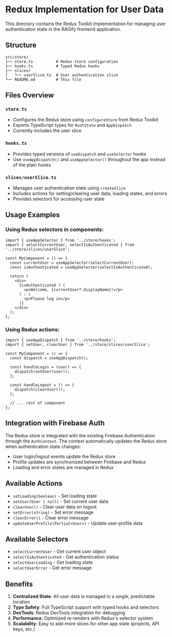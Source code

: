 # Redux Implementation for User Data

This directory contains the Redux Toolkit implementation for managing user authentication state in the RAGify frontend application.

## Structure

```
src/store/
├── store.ts          # Redux store configuration
├── hooks.ts          # Typed Redux hooks
├── slices/
│   └── userSlice.ts  # User authentication slice
└── README.md         # This file
```

## Files Overview

### `store.ts`
- Configures the Redux store using `configureStore` from Redux Toolkit
- Exports TypeScript types for `RootState` and `AppDispatch`
- Currently includes the user slice

### `hooks.ts`
- Provides typed versions of `useDispatch` and `useSelector` hooks
- Use `useAppDispatch()` and `useAppSelector()` throughout the app instead of the plain hooks

### `slices/userSlice.ts`
- Manages user authentication state using `createSlice`
- Includes actions for setting/clearing user data, loading states, and errors
- Provides selectors for accessing user state

## Usage Examples

### Using Redux selectors in components:
```tsx
import { useAppSelector } from '../store/hooks';
import { selectCurrentUser, selectIsAuthenticated } from '../store/slices/userSlice';

const MyComponent = () => {
  const currentUser = useAppSelector(selectCurrentUser);
  const isAuthenticated = useAppSelector(selectIsAuthenticated);
  
  return (
    <div>
      {isAuthenticated ? (
        <p>Welcome, {currentUser?.displayName}!</p>
      ) : (
        <p>Please log in</p>
      )}
    </div>
  );
};
```

### Using Redux actions:
```tsx
import { useAppDispatch } from '../store/hooks';
import { setUser, clearUser } from '../store/slices/userSlice';

const MyComponent = () => {
  const dispatch = useAppDispatch();
  
  const handleLogin = (user) => {
    dispatch(setUser(user));
  };
  
  const handleLogout = () => {
    dispatch(clearUser());
  };
  
  // ... rest of component
};
```

## Integration with Firebase Auth

The Redux store is integrated with the existing Firebase Authentication through the `AuthContext`. The context automatically updates the Redux store when authentication state changes:

- User login/logout events update the Redux store
- Profile updates are synchronized between Firebase and Redux
- Loading and error states are managed in Redux

## Available Actions

- `setLoading(boolean)` - Set loading state
- `setUser(User | null)` - Set current user data
- `clearUser()` - Clear user data on logout
- `setError(string)` - Set error message
- `clearError()` - Clear error message
- `updateUserProfile(Partial<User>)` - Update user profile data

## Available Selectors

- `selectCurrentUser` - Get current user object
- `selectIsAuthenticated` - Get authentication status
- `selectUserLoading` - Get loading state
- `selectUserError` - Get error message

## Benefits

1. **Centralized State**: All user data is managed in a single, predictable location
2. **Type Safety**: Full TypeScript support with typed hooks and selectors
3. **DevTools**: Redux DevTools integration for debugging
4. **Performance**: Optimized re-renders with Redux's selector system
5. **Scalability**: Easy to add more slices for other app state (projects, API keys, etc.)
